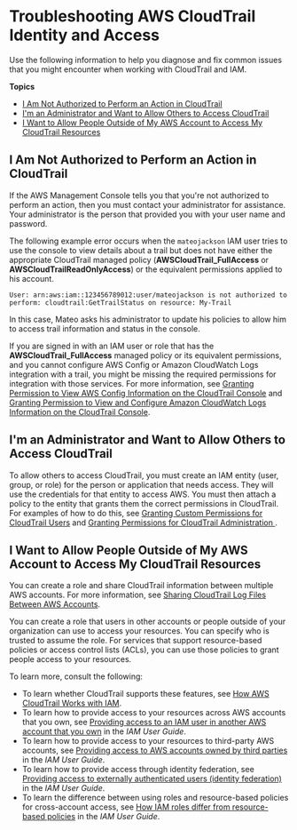 # Troubleshooting AWS CloudTrail Identity and Access<a name="security_iam_troubleshoot"></a>

Use the following information to help you diagnose and fix common issues that you might encounter when working with CloudTrail and IAM\.

**Topics**
+ [I Am Not Authorized to Perform an Action in CloudTrail](#security_iam_troubleshoot-no-permissions)
+ [I'm an Administrator and Want to Allow Others to Access CloudTrail](#security_iam_troubleshoot-admin-delegate)
+ [I Want to Allow People Outside of My AWS Account to Access My CloudTrail Resources](#security_iam_troubleshoot-cross-account-access)

## I Am Not Authorized to Perform an Action in CloudTrail<a name="security_iam_troubleshoot-no-permissions"></a>

If the AWS Management Console tells you that you're not authorized to perform an action, then you must contact your administrator for assistance\. Your administrator is the person that provided you with your user name and password\.

The following example error occurs when the `mateojackson` IAM user tries to use the console to view details about a trail but does not have either the appropriate CloudTrail managed policy \(**AWSCloudTrail\_FullAccess** or **AWSCloudTrailReadOnlyAccess**\) or the equivalent permissions applied to his account\.

```
User: arn:aws:iam::123456789012:user/mateojackson is not authorized to perform: cloudtrail:GetTrailStatus on resource: My-Trail
```

In this case, Mateo asks his administrator to update his policies to allow him to access trail information and status in the console\.

If you are signed in with an IAM user or role that has the **AWSCloudTrail\_FullAccess** managed policy or its equivalent permissions, and you cannot configure AWS Config or Amazon CloudWatch Logs integration with a trail, you might be missing the required permissions for integration with those services\. For more information, see [Granting Permission to View AWS Config Information on the CloudTrail Console](security_iam_id-based-policy-examples.md#grant-aws-config-permissions-for-cloudtrail-users) and [Granting Permission to View and Configure Amazon CloudWatch Logs Information on the CloudTrail Console](security_iam_id-based-policy-examples.md#grant-cloudwatch-permissions-for-cloudtrail-users)\.

## I'm an Administrator and Want to Allow Others to Access CloudTrail<a name="security_iam_troubleshoot-admin-delegate"></a>

To allow others to access CloudTrail, you must create an IAM entity \(user, group, or role\) for the person or application that needs access\. They will use the credentials for that entity to access AWS\. You must then attach a policy to the entity that grants them the correct permissions in CloudTrail\. For examples of how to do this, see [Granting Custom Permissions for CloudTrail Users](security_iam_id-based-policy-examples.md#grant-custom-permissions-for-cloudtrail-users) and [Granting Permissions for CloudTrail Administration ](security_iam_id-based-policy-examples.md#grant-permissions-for-cloudtrail-administration)\.

 

## I Want to Allow People Outside of My AWS Account to Access My CloudTrail Resources<a name="security_iam_troubleshoot-cross-account-access"></a>

You can create a role and share CloudTrail information between multiple AWS accounts\. For more information, see [Sharing CloudTrail Log Files Between AWS Accounts](cloudtrail-sharing-logs.md)\.

You can create a role that users in other accounts or people outside of your organization can use to access your resources\. You can specify who is trusted to assume the role\. For services that support resource\-based policies or access control lists \(ACLs\), you can use those policies to grant people access to your resources\.

To learn more, consult the following:
+ To learn whether CloudTrail supports these features, see [How AWS CloudTrail Works with IAM](security_iam_service-with-iam.md)\.
+ To learn how to provide access to your resources across AWS accounts that you own, see [Providing access to an IAM user in another AWS account that you own](https://docs.aws.amazon.com/IAM/latest/UserGuide/id_roles_common-scenarios_aws-accounts.html) in the *IAM User Guide*\.
+ To learn how to provide access to your resources to third\-party AWS accounts, see [Providing access to AWS accounts owned by third parties](https://docs.aws.amazon.com/IAM/latest/UserGuide/id_roles_common-scenarios_third-party.html) in the *IAM User Guide*\.
+ To learn how to provide access through identity federation, see [Providing access to externally authenticated users \(identity federation\)](https://docs.aws.amazon.com/IAM/latest/UserGuide/id_roles_common-scenarios_federated-users.html) in the *IAM User Guide*\.
+ To learn the difference between using roles and resource\-based policies for cross\-account access, see [How IAM roles differ from resource\-based policies](https://docs.aws.amazon.com/IAM/latest/UserGuide/id_roles_compare-resource-policies.html) in the *IAM User Guide*\.